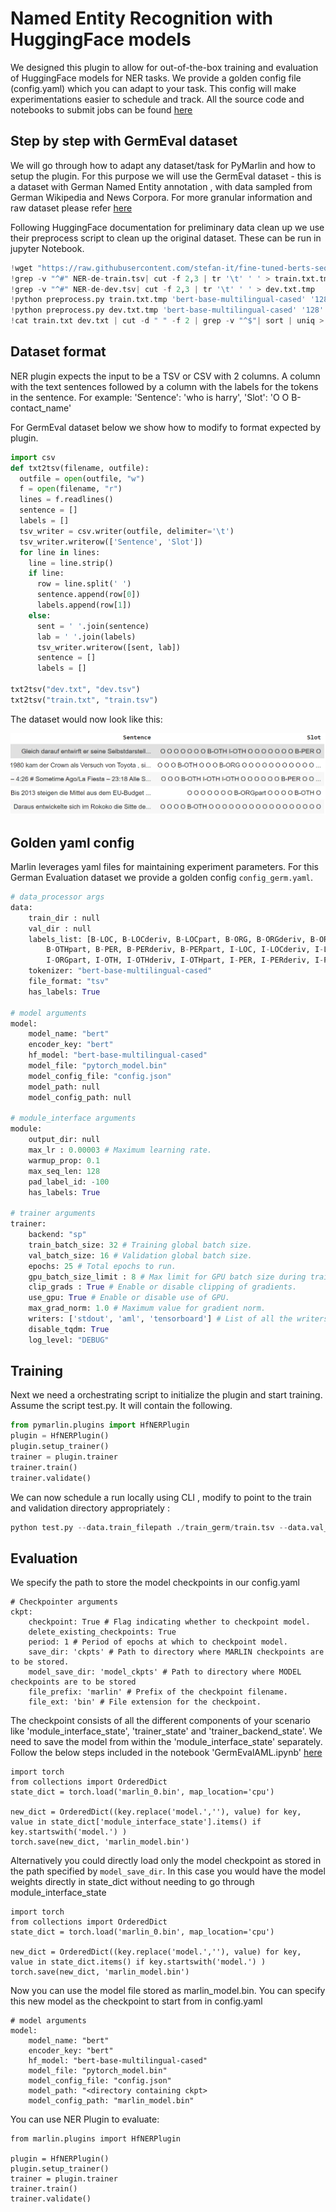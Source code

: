 # Named Entity Recognition with HuggingFace models

We designed this plugin to allow for out-of-the-box training and evaluation of HuggingFace models for NER tasks. We provide a golden config file (config.yaml) which you can adapt to your task. This config will make experimentations easier to schedule and track. All the source code and notebooks to submit jobs can be found [here](https://o365exchange.visualstudio.com/O365%20Core/_git/ELR?path=%2Fsources%2Fdev%2FSubstrateInferences%2FMarlin_Scenarios%2Fner%2Ftest_nerPlugin)

## Step by step with GermEval dataset

We will go through how to adapt any dataset/task for PyMarlin and how to setup the plugin. For this purpose we will use the GermEval dataset - this is a dataset with German Named Entity annotation , with data sampled from German Wikipedia and News Corpora. For more granular information and raw dataset please refer [here](https://sites.google.com/site/germeval2014ner/data)

Following HuggingFace documentation for preliminary data clean up we use their preprocess script to clean up the original dataset. These can be run in jupyter Notebook.

```python
!wget "https://raw.githubusercontent.com/stefan-it/fine-tuned-berts-seq/master/scripts/preprocess.py"
!grep -v "^#" NER-de-train.tsv| cut -f 2,3 | tr '\t' ' ' > train.txt.tmp
!grep -v "^#" NER-de-dev.tsv| cut -f 2,3 | tr '\t' ' ' > dev.txt.tmp
!python preprocess.py train.txt.tmp 'bert-base-multilingual-cased' '128' > train.txt
!python preprocess.py dev.txt.tmp 'bert-base-multilingual-cased' '128' > dev.txt
!cat train.txt dev.txt | cut -d " " -f 2 | grep -v "^$"| sort | uniq > labels.txt
```

## Dataset format

NER plugin expects the input to be a TSV or CSV with 2 columns. A column with the text sentences followed by a column with the labels for the tokens in the sentence. For example: 'Sentence': 'who is harry', 'Slot': 'O O B-contact_name'

For GermEval dataset below we show how to modify to format expected by plugin.

```python
import csv
def txt2tsv(filename, outfile):
  outfile = open(outfile, "w")
  f = open(filename, "r")
  lines = f.readlines()
  sentence = []
  labels = []
  tsv_writer = csv.writer(outfile, delimiter='\t')
  tsv_writer.writerow(['Sentence', 'Slot'])
  for line in lines:
    line = line.strip()
    if line:
      row = line.split(' ')
      sentence.append(row[0])
      labels.append(row[1])
    else:
      sent = ' '.join(sentence)
      lab = ' '.join(labels)
      tsv_writer.writerow([sent, lab])
      sentence = []
      labels = []

txt2tsv("dev.txt", "dev.tsv")
txt2tsv("train.txt", "train.tsv")
```

The dataset would now look like this:

![Dataset](images/hfner/ner_dataset_mod.png)


## Golden yaml config

Marlin leverages yaml files for maintaining experiment parameters. For this German Evaluation dataset we provide a golden config `config_germ.yaml`. 

```python
# data_processor args
data:
    train_dir : null
    val_dir : null
    labels_list: [B-LOC, B-LOCderiv, B-LOCpart, B-ORG, B-ORGderiv, B-ORGpart, B-OTH, B-OTHderiv,
        B-OTHpart, B-PER, B-PERderiv, B-PERpart, I-LOC, I-LOCderiv, I-LOCpart, I-ORG, I-ORGderiv,
        I-ORGpart, I-OTH, I-OTHderiv, I-OTHpart, I-PER, I-PERderiv, I-PERpart, O]  
    tokenizer: "bert-base-multilingual-cased"
    file_format: "tsv"
    has_labels: True

# model arguments
model:
    model_name: "bert"
    encoder_key: "bert"
    hf_model: "bert-base-multilingual-cased"
    model_file: "pytorch_model.bin"
    model_config_file: "config.json"
    model_path: null
    model_config_path: null

# module_interface arguments
module:
    output_dir: null
    max_lr : 0.00003 # Maximum learning rate.
    warmup_prop: 0.1
    max_seq_len: 128
    pad_label_id: -100
    has_labels: True

# trainer arguments
trainer:
    backend: "sp"
    train_batch_size: 32 # Training global batch size.
    val_batch_size: 16 # Validation global batch size.
    epochs: 25 # Total epochs to run.
    gpu_batch_size_limit : 8 # Max limit for GPU batch size during training.
    clip_grads : True # Enable or disable clipping of gradients.
    use_gpu: True # Enable or disable use of GPU.
    max_grad_norm: 1.0 # Maximum value for gradient norm.
    writers: ['stdout', 'aml', 'tensorboard'] # List of all the writers to use.
    disable_tqdm: True
    log_level: "DEBUG"
```

## Training

Next we need a orchestrating script to initialize the plugin and start training. Assume the script test.py. It will contain the following.

```python
from pymarlin.plugins import HfNERPlugin
plugin = HfNERPlugin()
plugin.setup_trainer()
trainer = plugin.trainer
trainer.train()
trainer.validate()
```

We can now schedule a run locally using CLI , modify to point to the train and validation directory appropriately :

```python
python test.py --data.train_filepath ./train_germ/train.tsv --data.val_filepath ./val_germ/dev.tsv --config_path config_germ.yaml
```

## Evaluation

We specify the path to store the model checkpoints in our config.yaml

```
# Checkpointer arguments
ckpt:
    checkpoint: True # Flag indicating whether to checkpoint model.
    delete_existing_checkpoints: True
    period: 1 # Period of epochs at which to checkpoint model.
    save_dir: 'ckpts' # Path to directory where MARLIN checkpoints are to be stored.
    model_save_dir: 'model_ckpts' # Path to directory where MODEL checkpoints are to be stored
    file_prefix: 'marlin' # Prefix of the checkpoint filename.
    file_ext: 'bin' # File extension for the checkpoint.
```

The checkpoint consists of all the different components of your scenario like 'module_interface_state', 'trainer_state' and 'trainer_backend_state'. We need to save the model from within the 'module_interface_state' separately. Follow the below steps included in the notebook 'GermEvalAML.ipynb' [here](https://o365exchange.visualstudio.com/O365%20Core/_git/ELR?path=%2Fsources%2Fdev%2FSubstrateInferences%2FMarlin_Scenarios%2Fner%2Fnotebooks%2FGermEvalAML.ipynb)

```
import torch
from collections import OrderedDict
state_dict = torch.load('marlin_0.bin', map_location='cpu')

new_dict = OrderedDict((key.replace('model.',''), value) for key, value in state_dict['module_interface_state'].items() if key.startswith('model.') )
torch.save(new_dict, 'marlin_model.bin')
```

Alternatively you could directly load only the model checkpoint as stored in the path specified by `model_save_dir`. In this case you would have the model weights directly in state_dict without needing to go through module_interface_state

```
import torch
from collections import OrderedDict
state_dict = torch.load('marlin_0.bin', map_location='cpu')

new_dict = OrderedDict((key.replace('model.',''), value) for key, value in state_dict.items() if key.startswith('model.') )  
torch.save(new_dict, 'marlin_model.bin')
```


Now you can use the model file stored as marlin_model.bin. You can specify this new model as the checkpoint to start from in config.yaml

```
# model arguments
model:
    model_name: "bert"
    encoder_key: "bert"
    hf_model: "bert-base-multilingual-cased"
    model_file: "pytorch_model.bin"
    model_config_file: "config.json"
    model_path: "<directory containing ckpt>
    model_config_path: "marlin_model.bin"
```

You can use NER Plugin to evaluate:

```
from marlin.plugins import HfNERPlugin

plugin = HfNERPlugin()
plugin.setup_trainer()
trainer = plugin.trainer
trainer.train()
trainer.validate()
```
